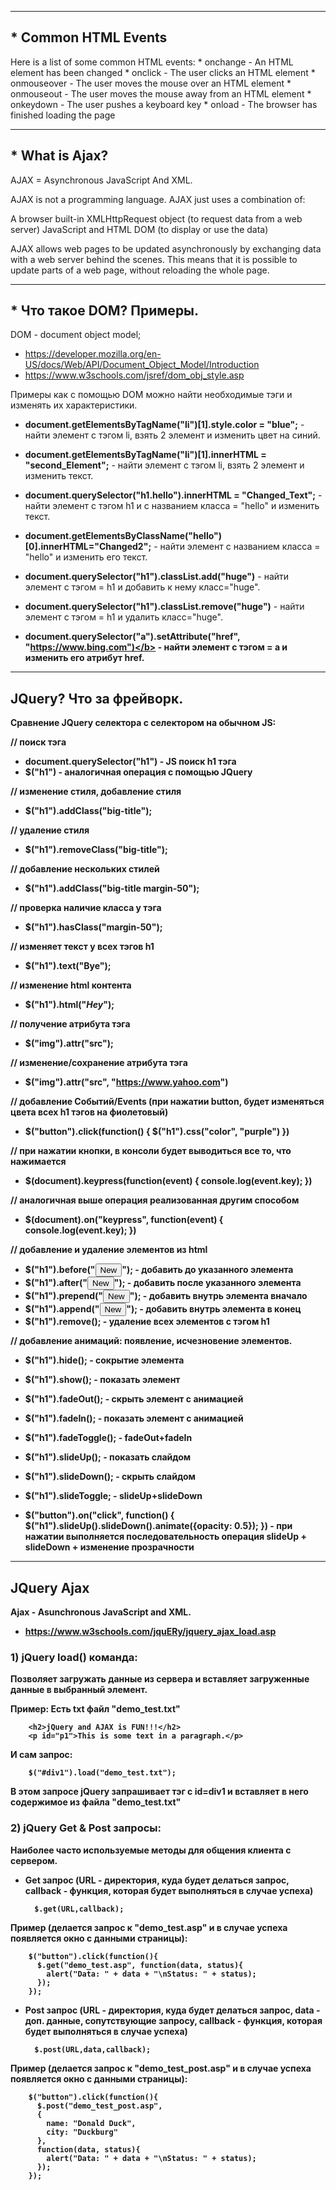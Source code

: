 
---
<h2>* Common HTML Events</h2>
Here is a list of some common HTML events:
* onchange	- An HTML element has been changed 
* onclick -	The user clicks an HTML element 
* onmouseover -	The user moves the mouse over an HTML element
* onmouseout -	The user moves the mouse away from an HTML element
* onkeydown -	The user pushes a keyboard key
* onload -	The browser has finished loading the page

---
<h2>* What is Ajax?</h2>
AJAX = Asynchronous JavaScript And XML.

AJAX is not a programming language.
AJAX just uses a combination of:

A browser built-in XMLHttpRequest object (to request data from a web server)
JavaScript and HTML DOM (to display or use the data)

AJAX allows web pages to be updated asynchronously by exchanging data with a web server behind the scenes. This means that it is possible to update parts of a web page, without reloading the whole page.

---
<h2>* Что такое DOM? Примеры. </h2>
DOM - document object model; 

* https://developer.mozilla.org/en-US/docs/Web/API/Document_Object_Model/Introduction 
* https://www.w3schools.com/jsref/dom_obj_style.asp

Примеры как с помощью DOM можно найти необходимые тэги и изменять их характеристики.
<br>

* <b>document.getElementsByTagName("li")[1].style.color = "blue";</b> - найти элемент с тэгом li, взять 2 элемент и изменить цвет на синий.
* <b>document.getElementsByTagName("li")[1].innerHTML = "second_Element";</b> - найти элемент с тэгом li, взять 2 элемент и изменить текст.
* <b>document.querySelector("h1.hello").innerHTML = "Changed_Text";</b> - найти элемент с тэгом h1 и с названием класса = "hello" и изменить текст. 
* <b>document.getElementsByClassName("hello")[0].innerHTML="Changed2";</b> - найти элемент с названием класса = "hello" и изменить его текст. 

* <b>document.querySelector("h1").classList.add("huge")</b> - найти элемент с тэгом = h1 и добавить к нему класс="huge".
* <b>document.querySelector("h1").classList.remove("huge")</b> - найти элемент с тэгом = h1 и удалить класс="huge". 

* <b>document.querySelector("a").setAttribute("href", "https://www.bing.com")</b> - найти элемент с тэгом = a и изменить его атрибут href. 


---
<h2>JQuery? Что за фрейворк. </h2>


Сравнение JQuery селектора с селектором на обычном JS:<br>

// поиск тэга
* document.querySelector("h1") - JS поиск h1 тэга
* $("h1") - аналогичная операция с помощью JQuery
 

// изменение стиля, добавление стиля
* $("h1").addClass("big-title");

// удаление стиля
* $("h1").removeClass("big-title");

// добавление нескольких стилей
* $("h1").addClass("big-title margin-50");

// проверка наличие класса у тэга
* $("h1").hasClass("margin-50");

// изменяет текст у всех тэгов h1
* $("h1").text("Bye");

// изменение html контента
* $("h1").html("<em>Hey</em>");

// получение атрибута тэга
* $("img").attr("src"); 

// изменение/сохранение атрибута тэга
* $("img").attr("src", "https://www.yahoo.com")

// добавление Событий/Events (при нажатии button, будет изменяться цвета всех h1 тэгов на фиолетовый)
* $("button").click(function() {
	$("h1").css("color", "purple")
})

// при нажатии кнопки, в консоли будет выводиться все то, что нажимается
* $(document).keypress(function(event) {
	console.log(event.key); 
})

// аналогичная выше операция реализованная другим способом
* $(document).on("keypress", function(event) {
	console.log(event.key); 
})

// добавление и удаление элементов из html
* $("h1").before("<button>New</button>"); - добавить до указанного элемента
* $("h1").after("<button>New</button>");  - добавить после указанного элемента
* $("h1").prepend("<button>New</button>"); - добавить внутрь элемента вначало
* $("h1").append("<button>New</button>"); - добавить внутрь элемента в конец
* $("h1").remove(); - удаление всех элементов с тэгом h1


// добавление анимаций: появление, исчезновение элементов. 
* $("h1").hide(); - сокрытие элемента
* $("h1").show(); - показать элемент
* $("h1").fadeOut(); - скрыть элемент с анимацией
* $("h1").fadeIn(); - показать элемент с анимацией
* $("h1").fadeToggle(); - fadeOut+fadeIn
* $("h1").slideUp(); - показать слайдом
* $("h1").slideDown(); - скрыть слайдом
* $("h1").slideToggle; - slideUp+slideDown

* $("button").on("click", function() {
	$("h1").slideUp().slideDown().animate({opacity: 0.5});
})  - при нажатии выполняется последовательность операция slideUp + slideDown + изменение прозрачности

---
<h2>JQuery Ajax</h2>

Ajax - Asunchronous JavaScript and XML. <br>

* https://www.w3schools.com/jquERy/jquery_ajax_load.asp


### 1) jQuery load() команда:<br>
Позволяет загружать данные из сервера и вставляет загруженные данные в выбранный элемент. <br>

Пример:
Есть txt файл "demo_test.txt" 


		<h2>jQuery and AJAX is FUN!!!</h2>
		<p id="p1">This is some text in a paragraph.</p>



И сам запрос:


		$("#div1").load("demo_test.txt");


В этом запросе jQuery запрашивает тэг с id=div1 и вставляет в него содержимое из файла "demo_test.txt"

### 2) jQuery Get & Post запросы: <br>

Наиболее часто используемые методы для общения клиента с сервером. 

* Get запрос (URL - директория, куда будет делаться запрос, callback - функция, которая будет выполняться в случае успеха)

		$.get(URL,callback);

Пример (делается запрос к "demo_test.asp" и в случае успеха появляется окно с данными страницы):

		$("button").click(function(){
		  $.get("demo_test.asp", function(data, status){
		    alert("Data: " + data + "\nStatus: " + status);
		  });
		});


* Post запрос (URL - директория, куда будет делаться запрос, data - доп. данные, сопутствующие запросу, callback - функция, которая будет выполняться в случае успеха)

		$.post(URL,data,callback);


Пример (делается запрос к "demo_test_post.asp" и в случае успеха появляется окно с данными страницы):


		$("button").click(function(){
		  $.post("demo_test_post.asp",
		  {
		    name: "Donald Duck",
		    city: "Duckburg"
		  },
		  function(data, status){
		    alert("Data: " + data + "\nStatus: " + status);
		  });
		});

